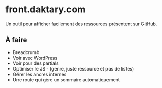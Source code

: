 # front.daktary.com

Un outil pour afficher facilement des ressources présentent sur GitHub.

## À faire

- Breadcrumb
- Voir avec WordPress
- Voir pour des partials
- Optimiser le JS - (genre, juste ressource et pas de listes)
- Gérer les ancres internes
- Une route qui gère un sommaire automatiquement

